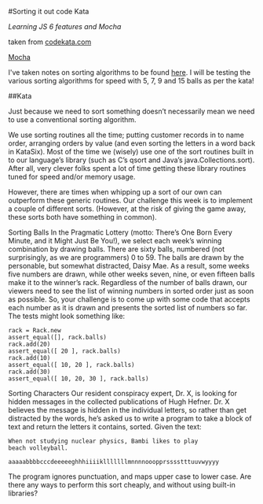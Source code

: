 #Sorting it out code Kata

*Learning JS 6 features and Mocha*

taken from [codekata.com](http://codekata.com/kata/kata11-sorting-it-out/)

[Mocha](https://mochajs.org/#installation)

I've taken notes on sorting algorithms to be found [here](algorithm.md). I will be testing the various sorting algorithms for speed with 5, 7, 9 and 15 balls as per the kata!

##Kata

Just because we need to sort something doesn’t necessarily mean we need to use a conventional sorting algorithm.

We use sorting routines all the time; putting customer records in to name order, arranging orders by value (and even sorting the letters in a word back in KataSix). Most of the time we (wisely) use one of the sort routines built in to our language’s library (such as C’s qsort and Java’s java.Collections.sort). After all, very clever folks spent a lot of time getting these library routines tuned for speed and/or memory usage.

However, there are times when whipping up a sort of our own can outperform these generic routines. Our challenge this week is to implement a couple of different sorts. (However, at the risk of giving the game away, these sorts both have something in common).

Sorting Balls
In the Pragmatic Lottery (motto: There’s One Born Every Minute, and it Might Just Be You!), we select each week’s winning combination by drawing balls. There are sixty balls, numbered (not surprisingly, as we are programmers) 0 to 59. The balls are drawn by the personable, but somewhat distracted, Daisy Mae. As a result, some weeks five numbers are drawn, while other weeks seven, nine, or even fifteen balls make it to the winner’s rack. Regardless of the number of balls drawn, our viewers need to see the list of winning numbers in sorted order just as soon as possible. So, your challenge is to come up with some code that accepts each number as it is drawn and presents the sorted list of numbers so far. The tests might look something like:

```
rack = Rack.new
assert_equal([], rack.balls)
rack.add(20)
assert_equal([ 20 ], rack.balls)
rack.add(10)
assert_equal([ 10, 20 ], rack.balls)
rack.add(30)
assert_equal([ 10, 20, 30 ], rack.balls)
```
Sorting Characters
Our resident conspiracy expert, Dr. X, is looking for hidden messages in the collected publications of Hugh Hefner. Dr. X believes the message is hidden in the individual letters, so rather than get distracted by the words, he’s asked us to write a program to take a block of text and return the letters it contains, sorted. Given the text:

```
When not studying nuclear physics, Bambi likes to play
beach volleyball.
```

```
aaaaabbbbcccdeeeeeghhhiiiiklllllllmnnnnooopprsssstttuuvwyyyy
```
The program ignores punctuation, and maps upper case to lower case.
Are there any ways to perform this sort cheaply, and without using built-in libraries?
